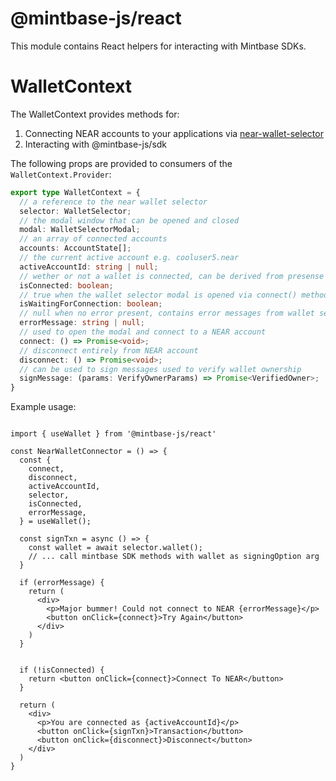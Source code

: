 # @mintbase-js/react

This module contains React helpers for interacting with Mintbase SDKs.

# WalletContext

The WalletContext provides methods for:

  1. Connecting NEAR accounts to your applications via [near-wallet-selector](https://github.com/near/wallet-selector/)
  2. Interacting with @mintbase-js/sdk


The following props are provided to consumers of the `WalletContext.Provider`:

```ts
export type WalletContext = {
  // a reference to the near wallet selector
  selector: WalletSelector;
  // the modal window that can be opened and closed
  modal: WalletSelectorModal;
  // an array of connected accounts
  accounts: AccountState[];
  // the current active account e.g. cooluser5.near
  activeAccountId: string | null;
  // wether or not a wallet is connected, can be derived from presense of activeAccountId
  isConnected: boolean;
  // true when the wallet selector modal is opened via connect() method
  isWaitingForConnection: boolean;
  // null when no error present, contains error messages from wallet selector otherwise
  errorMessage: string | null;
  // used to open the modal and connect to a NEAR account
  connect: () => Promise<void>;
  // disconnect entirely from NEAR account
  disconnect: () => Promise<void>;
  // can be used to sign messages used to verify wallet ownership
  signMessage: (params: VerifyOwnerParams) => Promise<VerifiedOwner>;
}

```

Example usage:

```tsx

import { useWallet } from '@mintbase-js/react'

const NearWalletConnector = () => {
  const {
    connect,
    disconnect,
    activeAccountId,
    selector,
    isConnected,
    errorMessage,
  } = useWallet();

  const signTxn = async () => {
    const wallet = await selector.wallet();
    // ... call mintbase SDK methods with wallet as signingOption arg
  }

  if (errorMessage) {
    return (
      <div>
        <p>Major bummer! Could not connect to NEAR {errorMessage}</p>
        <button onClick={connect}>Try Again</button>
      </div>
    )
  }


  if (!isConnected) {
    return <button onClick={connect}>Connect To NEAR</button>
  }

  return (
    <div>
      <p>You are connected as {activeAccountId}</p>
      <button onClick={signTxn}>Transaction</button>
      <button onClick={disconnect}>Disconnect</button>
    </div>
  )
}

```



